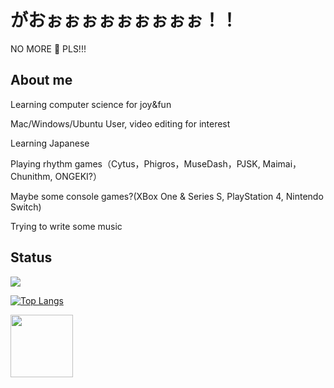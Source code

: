 # がおぉぉぉぉぉぉぉぉぉ！！

NO MORE 🐛 PLS!!!

## About me

Learning computer science for joy&fun

Mac/Windows/Ubuntu User, video editing for interest

Learning Japanese

Playing rhythm games（Cytus，Phigros，MuseDash，PJSK, Maimai，Chunithm, ONGEKI?）

Maybe some console games?(XBox One & Series S, PlayStation 4, Nintendo Switch)

Trying to write some music

## Status

<img align="center" src="https://github-readme-stats.vercel.app/api/?username=SlackMallow&theme=solarized-light" />

[![Top Langs](https://github-readme-stats.vercel.app/api/top-langs/?username=SlackMallow&layout=compact)](https://github.com/anuraghazra/github-readme-stats)


<img src="https://github.com/SlackMallow/SlackMallow/blob/main/IMG_3766.JPG" width="100">
